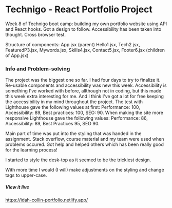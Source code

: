# Technigo - React Portfolio Project

Week 8 of Technigo boot camp: building my own portfolio website using API and React hooks. Got a design to follow. Accessibility has been taken into thought. Cross browser test.

Structure of components:
App.jsx (parent)
Hello1.jsx, Tech2.jsx, FeaturedP3.jsx, Mywords.jsx, Skills4.jsx, Contact5.jsx, Footer6.jsx (children of App.jsx)

### Info and Problem-solving

The project was the biggest one so far. I had four days to try to finalize it. Re-usable components and accessibility was new this week. Accessibility is something I've worked with before, allthough not in coding, but this made this week extra interesting for me. And I think I've got a lot for free keeping the accessibility in my mind throughout the project. The test with Lighthouse gave the following values at first:
Performance: 100, Accessibility: 89, Best practices: 100, SEO: 90.
When making the site more responsive Lighthouse gave the following values:
Performance: 86, Accessibility: 89, Best Practices 95, SEO 90.

Main part of time was put into the styling that was handed in the assignment. Stack overflow, course material and my team were used when problems occured. Got help and helped others which has been really good for the learning process!

I started to style the desk-top as it seemed to be the trickiest design.

With more time I would (I will) make adjustments on the styling and change tags to upper-case.


##### View it live

https://idah-collin-portfolio.netlify.app/

